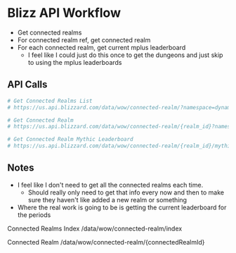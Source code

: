 # Blizz API Workflow

- Get connected realms
- For connected realm ref, get connected realm
- For each connected realm, get current mplus leaderboard
  - I feel like I could just do this once to get the dungeons and just skip to using the mplus leaderboards

## API Calls

```python
# Get Connected Realms List
# https://us.api.blizzard.com/data/wow/connected-realm/?namespace=dynamic-us

# Get Connected Realm
# https://us.api.blizzard.com/data/wow/connected-realm/{realm_id}?namespace=dynamic-us

# Get Connected Realm Mythic Leaderboard
# https://us.api.blizzard.com/data/wow/connected-realm/{realm_id}/mythic-leaderboard/?namespace=dynamic-us


```

## Notes

- I feel like I don't need to get all the connected realms each time.
  - Should really only need to get that info every now and then to make sure they haven't like added a new realm or something
- Where the real work is going to be is getting the current leaderboard for the periods

Connected Realms Index
/data/wow/connected-realm/index

Connected Realm
/data/wow/connected-realm/{connectedRealmId}
